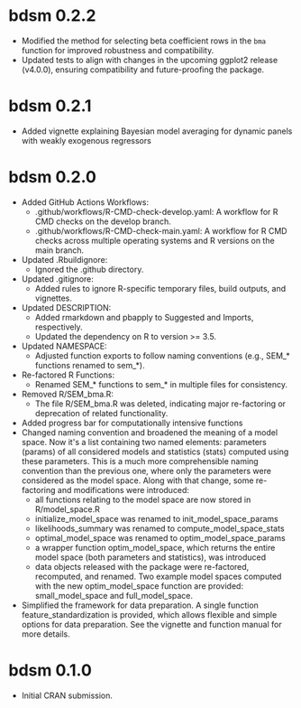 # bdsm 0.2.2

* Modified the method for selecting beta coefficient rows in the `bma` function for improved robustness and compatibility.
* Updated tests to align with changes in the upcoming ggplot2 release (v4.0.0), ensuring compatibility and future-proofing the package.

# bdsm 0.2.1

* Added vignette explaining Bayesian model averaging for dynamic panels with weakly exogenous regressors

# bdsm 0.2.0

* Added GitHub Actions Workflows:
    * .github/workflows/R-CMD-check-develop.yaml: A workflow for R CMD checks on the develop branch.
    * .github/workflows/R-CMD-check-main.yaml: A workflow for R CMD checks across multiple operating systems and R versions on the main branch.
* Updated .Rbuildignore:
    * Ignored the .github directory.
* Updated .gitignore:
    * Added rules to ignore R-specific temporary files, build outputs, and vignettes.
* Updated DESCRIPTION:
    * Added rmarkdown and pbapply to Suggested and Imports, respectively.
    * Updated the dependency on R to version >= 3.5.
* Updated NAMESPACE:
    * Adjusted function exports to follow naming conventions (e.g., SEM_* functions renamed to sem_*).
* Re-factored R Functions:
    * Renamed SEM_* functions to sem_* in multiple files for consistency.
* Removed R/SEM_bma.R:
    * The file R/SEM_bma.R was deleted, indicating major re-factoring or deprecation of related functionality.
* Added progress bar for computationally intensive functions
* Changed naming convention and broadened the meaning of a model space.
Now it's a list containing two named elements:
parameters (params) of all considered models
and statistics (stats) computed using these parameters. 
This is a much more comprehensible naming convention than the previous one, where only the parameters were considered as the model space. 
Along with that change, some re-factoring and modifications were introduced:
    * all functions relating to the model space are now stored in R/model_space.R
    * initialize_model_space was renamed to init_model_space_params
    * likelihoods_summary was renamed to compute_model_space_stats
    * optimal_model_space was renamed to optim_model_space_params
    * a wrapper function optim_model_space, which returns the entire model space (both parameters and statistics), was introduced
    * data objects released with the package were re-factored, recomputed, and renamed. Two example model spaces computed with the new optim_model_space function are provided: small_model_space and full_model_space.
* Simplified the framework for data preparation. 
A single function feature_standardization is provided, which allows flexible and simple options for data preparation. 
See the vignette and function manual for more details. 

# bdsm 0.1.0

* Initial CRAN submission.
